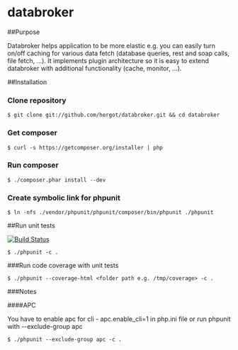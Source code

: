 databroker
==========

##Purpose

Databroker helps application to be more elastic e.g. you can easily turn on/off caching for various data fetch (database queries, rest and soap calls, file fetch, ...).
It implements plugin architecture so it is easy to extend databroker with additional functionality (cache, monitor, ...).

##Installation

### Clone repository

`$ git clone git://github.com/hergot/databroker.git && cd databroker`

### Get composer

`$ curl -s https://getcomposer.org/installer | php`

### Run composer

`$ ./composer.phar install --dev`

### Create symbolic link for phpunit

`$ ln -nfs ./vendor/phpunit/phpunit/composer/bin/phpunit ./phpunit`

##Run unit tests

[![Build Status](https://secure.travis-ci.org/hergot/databroker.png)](http://travis-ci.org/hergot/databroker)

`$ ./phpunit -c .`

###Run code coverage with unit tests

`$ ./phpunit --coverage-html <folder path e.g. /tmp/coverage> -c .`

###Notes

####APC

You have to enable apc for cli - apc.enable_cli=1 in php.ini file or run phpunit with --exclude-group apc

`$ ./phpunit --exclude-group apc -c .`


